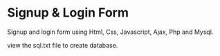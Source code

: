 # Signup & Login Form 

Signup and login form  using Html, Css, Javascript, Ajax, Php and Mysql.

view the sql.txt file to create database.
